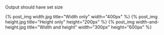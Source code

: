 Output should have set size

{% post_img width.jpg title="Width only" width="400px" %}
{% post_img height.jpg title="Height only" height="200px" %}
{% post_img width-and-height.jpg title="Width and height" width="300px" height="600px" %}